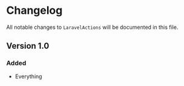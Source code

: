 # Changelog

All notable changes to `LaravelActions` will be documented in this file.

## Version 1.0

### Added
- Everything
